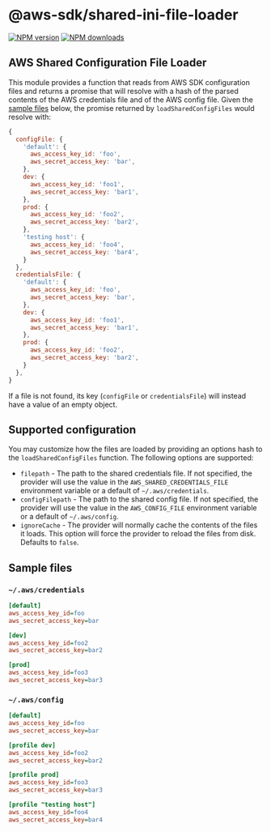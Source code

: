 # @aws-sdk/shared-ini-file-loader

[![NPM version](https://img.shields.io/npm/v/@aws-sdk/shared-ini-file-loader/latest.svg)](https://www.npmjs.com/package/@aws-sdk/shared-ini-file-loader)
[![NPM downloads](https://img.shields.io/npm/dm/@aws-sdk/shared-ini-file-loader.svg)](https://www.npmjs.com/package/@aws-sdk/shared-ini-file-loader)

## AWS Shared Configuration File Loader

This module provides a function that reads from AWS SDK configuration files and
returns a promise that will resolve with a hash of the parsed contents of the
AWS credentials file and of the AWS config file. Given the [sample
files](#sample-files) below, the promise returned by `loadSharedConfigFiles`
would resolve with:

```javascript
{
  configFile: {
    'default': {
      aws_access_key_id: 'foo',
      aws_secret_access_key: 'bar',
    },
    dev: {
      aws_access_key_id: 'foo1',
      aws_secret_access_key: 'bar1',
    },
    prod: {
      aws_access_key_id: 'foo2',
      aws_secret_access_key: 'bar2',
    },
    'testing host': {
      aws_access_key_id: 'foo4',
      aws_secret_access_key: 'bar4',
    }
  },
  credentialsFile: {
    'default': {
      aws_access_key_id: 'foo',
      aws_secret_access_key: 'bar',
    },
    dev: {
      aws_access_key_id: 'foo1',
      aws_secret_access_key: 'bar1',
    },
    prod: {
      aws_access_key_id: 'foo2',
      aws_secret_access_key: 'bar2',
    }
  },
}
```

If a file is not found, its key (`configFile` or `credentialsFile`) will instead
have a value of an empty object.

## Supported configuration

You may customize how the files are loaded by providing an options hash to the
`loadSharedConfigFiles` function. The following options are supported:

- `filepath` - The path to the shared credentials file. If not specified, the
  provider will use the value in the `AWS_SHARED_CREDENTIALS_FILE` environment
  variable or a default of `~/.aws/credentials`.
- `configFilepath` - The path to the shared config file. If not specified, the
  provider will use the value in the `AWS_CONFIG_FILE` environment variable or a
  default of `~/.aws/config`.
- `ignoreCache` - The provider will normally cache the contents of the files it
  loads. This option will force the provider to reload the files from disk.
  Defaults to `false`.

## Sample files

### `~/.aws/credentials`

```ini
[default]
aws_access_key_id=foo
aws_secret_access_key=bar

[dev]
aws_access_key_id=foo2
aws_secret_access_key=bar2

[prod]
aws_access_key_id=foo3
aws_secret_access_key=bar3
```

### `~/.aws/config`

```ini
[default]
aws_access_key_id=foo
aws_secret_access_key=bar

[profile dev]
aws_access_key_id=foo2
aws_secret_access_key=bar2

[profile prod]
aws_access_key_id=foo3
aws_secret_access_key=bar3

[profile "testing host"]
aws_access_key_id=foo4
aws_secret_access_key=bar4
```
